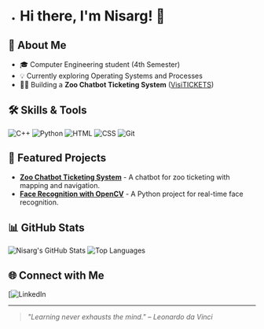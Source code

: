 
- # Hi there, I'm Nisarg! 👋 

## 🚀 About Me
- 🎓 Computer Engineering student (4th Semester)
- 💡 Currently exploring Operating Systems and Processes
- 🧑‍💻 Building a **Zoo Chatbot Ticketing System** ([VisiTICKETS](https://github.com/your-repo-link))

## 🛠️ Skills & Tools
![C++](https://img.shields.io/badge/-C++-00599C?logo=c%2B%2B&logoColor=white)
![Python](https://img.shields.io/badge/-Python-3776AB?logo=python&logoColor=white)
![HTML](https://img.shields.io/badge/-HTML5-E34F26?logo=html5&logoColor=white)
![CSS](https://img.shields.io/badge/-CSS3-1572B6?logo=css3&logoColor=white)
![Git](https://img.shields.io/badge/-Git-F05032?logo=git&logoColor=white)

## 🌟 Featured Projects
- **[Zoo Chatbot Ticketing System](https://github.com/your-repo-link)** - A chatbot for zoo ticketing with mapping and navigation.
- **[Face Recognition with OpenCV](https://github.com/your-repo-link)** - A Python project for real-time face recognition.

## 📊 GitHub Stats
![Nisarg's GitHub Stats](https://github-readme-stats.vercel.app/api?username=NISARG2206&show_icons=true&theme=radical)
![Top Languages](https://github-readme-stats.vercel.app/api/top-langs/?username=NISARG2206&layout=compact&theme=radical)

## 🌐 Connect with Me
[![LinkedIn](https://www.linkedin.com/in/nisarg-patel-682a182b5)


---
> *"Learning never exhausts the mind." – Leonardo da Vinci*



<!---
NISARG2206/NISARG2206 is a ✨ special ✨ repository because its `README.md` (this file) appears on your GitHub profile.
You can click the Preview link to take a look at your changes.
--->
